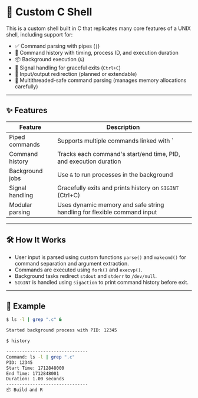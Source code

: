 # 🔧 Custom C Shell

This is a custom shell built in C that replicates many core features of a UNIX shell, including support for:

- ✅ Command parsing with pipes (`|`)
- 🧠 Command history with timing, process ID, and execution duration
- 📦 Background execution (`&`)
- 🚫 Signal handling for graceful exits (`Ctrl+C`)
- 🔁 Input/output redirection (planned or extendable)
- 🧵 Multithreaded-safe command parsing (manages memory allocations carefully)

---

## ✨ Features

| Feature             | Description                                                              |
|---------------------|--------------------------------------------------------------------------|
| Piped commands       | Supports multiple commands linked with `|`                              |
| Command history      | Tracks each command's start/end time, PID, and execution duration       |
| Background jobs      | Use `&` to run processes in the background                             |
| Signal handling      | Gracefully exits and prints history on `SIGINT` (Ctrl+C)                |
| Modular parsing      | Uses dynamic memory and safe string handling for flexible command input |

---

## 🛠️ How It Works

- User input is parsed using custom functions `parse()` and `makecmd()` for command separation and argument extraction.
- Commands are executed using `fork()` and `execvp()`.
- Background tasks redirect `stdout` and `stderr` to `/dev/null`.
- `SIGINT` is handled using `sigaction` to print command history before exit.

---

## 🧪 Example

```bash
$ ls -l | grep ".c" &

Started background process with PID: 12345

$ history

-------------------------------
Command: ls -l | grep ".c"
PID: 12345
Start Time: 1712848000
End Time: 1712848001
Duration: 1.00 seconds
-------------------------------
📦 Build and R
